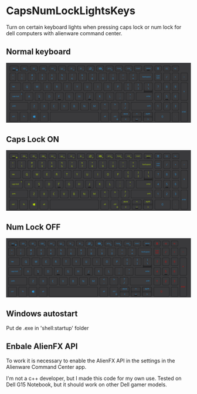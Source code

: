 # CapsNumLockLightsKeys
Turn on certain keyboard lights when pressing caps lock or num lock for dell computers with alienware command center.

## Normal keyboard
![Normal keyboard](images/normal.png)

## Caps Lock ON
![caps lock on](images/CapsON.png)

## Num Lock OFF
![caps lock on](images/numlockOFF.png)

## Windows autostart
Put de .exe in 'shell:startup' folder

## Enbale AlienFX API
To work it is necessary to enable the AlienFX API in the settings in the Alienware Command Center app.

I'm not a c++ developer, but I made this code for my own use. Tested on Dell G15 Notebook, but it should work on other Dell gamer models.
